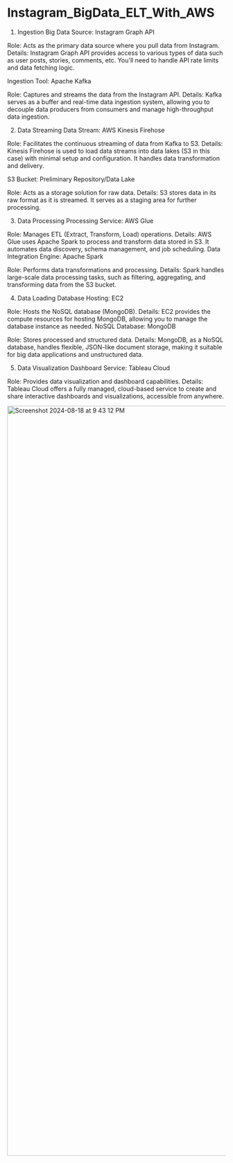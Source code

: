 # Instagram_BigData_ELT_With_AWS

1. Ingestion
Big Data Source: Instagram Graph API

Role: Acts as the primary data source where you pull data from Instagram.
Details: Instagram Graph API provides access to various types of data such as user posts, stories, comments, etc. You'll need to handle API rate limits and data fetching logic.

Ingestion Tool: Apache Kafka

Role: Captures and streams the data from the Instagram API.
Details: Kafka serves as a buffer and real-time data ingestion system, allowing you to decouple data producers from consumers and manage high-throughput data ingestion.

2. Data Streaming
Data Stream: AWS Kinesis Firehose

Role: Facilitates the continuous streaming of data from Kafka to S3.
Details: Kinesis Firehose is used to load data streams into data lakes (S3 in this case) with minimal setup and configuration. It handles data transformation and delivery.

S3 Bucket: Preliminary Repository/Data Lake

Role: Acts as a storage solution for raw data.
Details: S3 stores data in its raw format as it is streamed. It serves as a staging area for further processing.

3. Data Processing
Processing Service: AWS Glue

Role: Manages ETL (Extract, Transform, Load) operations.
Details: AWS Glue uses Apache Spark to process and transform data stored in S3. It automates data discovery, schema management, and job scheduling.
Data Integration Engine: Apache Spark

Role: Performs data transformations and processing.
Details: Spark handles large-scale data processing tasks, such as filtering, aggregating, and transforming data from the S3 bucket.

4. Data Loading
Database Hosting: EC2

Role: Hosts the NoSQL database (MongoDB).
Details: EC2 provides the compute resources for hosting MongoDB, allowing you to manage the database instance as needed.
NoSQL Database: MongoDB

Role: Stores processed and structured data.
Details: MongoDB, as a NoSQL database, handles flexible, JSON-like document storage, making it suitable for big data applications and unstructured data.

5. Data Visualization
Dashboard Service: Tableau Cloud

Role: Provides data visualization and dashboard capabilities.
Details: Tableau Cloud offers a fully managed, cloud-based service to create and share interactive dashboards and visualizations, accessible from anywhere.


<img width="1728" alt="Screenshot 2024-08-18 at 9 43 12 PM" src="https://github.com/user-attachments/assets/51bdd572-951b-4581-917c-12b6195f24da">
